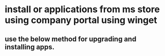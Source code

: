 # install or applications from ms store using company portal using winget

## use the below method for upgrading and installing apps.  
#
